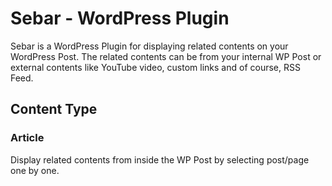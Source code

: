 # Sebar - WordPress Plugin
Sebar is a WordPress Plugin for displaying related contents on your WordPress Post. The related contents can be from your internal WP Post or external contents like YouTube video, custom links and of course, RSS Feed.

## Content Type

### Article
Display related contents from inside the WP Post by selecting post/page one by one.
